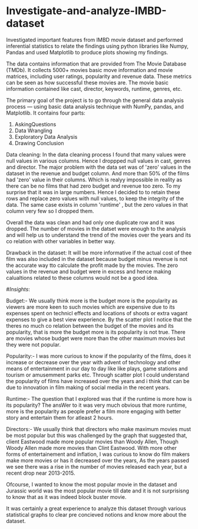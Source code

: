 # Investigate-and-analyze-IMBD-dataset
Investigated important features from IMBD movie dataset and performed inferential statistics to relate the findings using python libraries like Numpy, Pandas and used Matplotlib to produce plots showing my findings.

The data contains information that are provided from The Movie Database (TMDb). It collects 5000+ movies basic move information and movie matrices, including user ratings, popularity and revenue data. These metrics can be seen as how successful these movies are. The movie basic information contained like cast, director, keywords, runtime, genres, etc. 

The primary goal of the project is to go through the general data analysis process — using basic data analysis technique with NumPy, pandas, and Matplotlib. It contains four parts:
1. AskingQuestions
2. Data Wrangling
3. Exploratory Data Analysis
4. Drawing Conclusion


Data cleaning: In the data cleaning process I found that many values were null values in various columns. Hence I droppped null values in cast, genres and director.
The major problem with the data set was of 'zero' values in the dataset  in the revenue and budget column. And more than 50% of the films had 'zero' value in their columns. Which is realyy impossible in reality as there can be no films that had zero budget and revenue too zero. To my surprise that it was in large numbers. Hence I decided to to retain these rows and replace zero values with null values, to keep the integrity of the data.
The same case exists in column 'runtime' , but the zero values in that column very few so I dropped them.

Overall the data was clean and had only one duplicate row and it was dropped. The number of movies in the datset were enough to the analysis and will help us to understand the trend of the movies over the years and its co relation with other variables in better way.

Drawback in the dataset:
 It will be more informative if the actual cost of thee film was also included in the dataset because budget minus revenue is not the accurate way tto calculate the profit made by the movies.
The zero values in the revenue and budget were in excess and hence making calualtions related to these columns would not be a good idea.

#*Insights*:

Budget:- We usually think more is the budget more is the popularity as viewers are more keen to such movies which are expensive due to its expenses spent on technicl effects and locations of shoots or extra vagant expenses to give a best view experience. By the scatter plot I notice that the theres no much co relation between the budget of the movies and its popularity, that is more the budget more is its popularity is not true. There are movies whose budget were more than the other maximum movies but they were not popular.

Popularity:-  I was more curious to know if the popularity of the films, does it increase or decrease over the year with advent of technology and other means of entertainment in our day to day like like plays, game stations and tourism or amusemment parks etc. Through scatter plot I could understand the popularity of films have increased over the years and i think that can be due to innovation in film making of social media in the recent years.

Runtime:-  The question that I explored was that if the runtime is more how is its popularity? 
 The ansWer to it was very much obvious that more runtime, more is the popularity as people prefer a film more engaging with better story and entertain them for atleast 2 hours.


 Directors:- We usually think that directors who make maximum movies must be most popular but this was challenged by the graph that suggested that, client Eastwood made more popular movies than Woody Allen, Though Woody Allen made more movies than Clint Eastwood.
With more other forms of entertainement and inflation, I was curious to know do film makers make more movies or has it decreased over the years, As the years passed we see there was a rise in the number of movies released each year, but a recent drop near 2013-2015.

Ofcourse, I wanted to know the most popular movie in the dataset and Jurassic world was the most popular movie till date and it is not surprisisng to know that as it was indeed block buster movie.
    
It was certainly a great experience to analyze this dataset through various statistical graphs to clear pre concieved notions and know more about the dataset.
